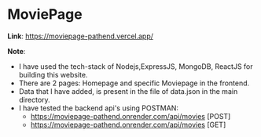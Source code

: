# MoviePage

**Link**: https://moviepage-pathend.vercel.app/

**Note**:
- I have used the tech-stack of Nodejs,ExpressJS, MongoDB, ReactJS for building this website.
- There are 2 pages: Homepage and specific Moviepage in the frontend.
- Data that I have added, is present in the file of data.json in the main directory.
- I have tested the backend api's using POSTMAN:
    * https://moviepage-pathend.onrender.com/api/movies [POST]
    * https://moviepage-pathend.onrender.com/api/movies [GET]
